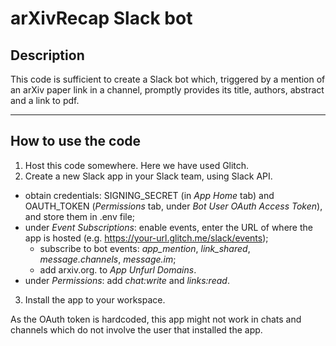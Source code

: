 # arXivRecap Slack bot

## Description

This code is sufficient to create a Slack bot which, triggered by a mention of an arXiv paper link in a channel, promptly provides its title, authors, abstract and a link to pdf.

---
## How to use the code

1. Host this code somewhere. Here we have used Glitch.
2. Create a new Slack app in your Slack team, using Slack API.
  - obtain credentials: SIGNING_SECRET (in _App Home_ tab) and OAUTH_TOKEN (_Permissions_ tab, under _Bot User OAuth Access Token_), and store them in .env file;
  - under _Event Subscriptions_: enable events, enter the URL of where the app is hosted (e.g. https://your-url.glitch.me/slack/events);
     - subscribe to bot events: _app\_mention_, _link\_shared_, _message.channels_, _message.im_;
     - add arxiv.org. to _App Unfurl Domains_.
  - under _Permissions_: add _chat:write_ and _links:read_.
3. Install the app to your workspace.

As the OAuth token is hardcoded, this app might not work in chats and channels which do not involve the user that installed the app.
